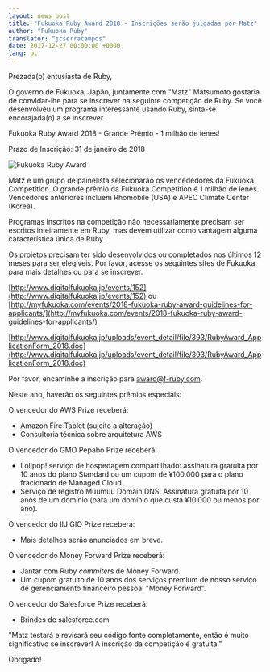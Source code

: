 ```yaml
---
layout: news_post
title: "Fukuoka Ruby Award 2018 - Inscrições serão julgadas por Matz"
author: "Fukuoka Ruby"
translator: "jcserracampos"
date: 2017-12-27 00:00:00 +0000
lang: pt
---
```


Prezada(o) entusiasta de Ruby,

O governo de Fukuoka, Japão, juntamente com "Matz" Matsumoto gostaria
de convidar-lhe para se inscrever na seguinte competição de Ruby. Se você desenvolveu
um programa interessante usando Ruby, sinta-se encorajada(o) a se inscrever.

Fukuoka Ruby Award 2018 - Grande Prêmio - 1 milhão de ienes!

Prazo de Inscrição: 31 de janeiro de 2018

![Fukuoka Ruby Award](https://www.digitalfukuoka.jp/javascripts/kcfinder/upload/images/fukuokarubyaward2017.png)

Matz e um grupo de painelista selecionarão os vencededores da
Fukuoka Competition. O grande prêmio da Fukuoka Competition
é 1 milhão de ienes. Vencedores anteriores incluem Rhomobile (USA)
e APEC Climate Center (Korea).


Programas inscritos na competição não necessariamente precisam ser escritos inteiramente
em Ruby, mas devem utilizar como vantagem alguma característica única de Ruby.

Os projetos precisam ter sido desenvolvidos ou completados nos últimos 12 meses
para ser elegíveis. Por favor, acesse os seguintes sites de Fukuoka para mais
detalhes ou para se inscrever.

[http://www.digitalfukuoka.jp/events/152](http://www.digitalfukuoka.jp/events/152)
ou
[http://myfukuoka.com/events/2018-fukuoka-ruby-award-guidelines-for-applicants/](http://myfukuoka.com/events/2018-fukuoka-ruby-award-guidelines-for-applicants/)

[http://www.digitalfukuoka.jp/uploads/event_detail/file/393/RubyAward_ApplicationForm_2018.doc](http://www.digitalfukuoka.jp/uploads/event_detail/file/393/RubyAward_ApplicationForm_2018.doc)

Por favor, encaminhe a inscrição para award@f-ruby.com.

Neste ano, haverão os seguintes prêmios especiais:

O vencedor do AWS Prize receberá:

* Amazon Fire Tablet (sujeito a alteração)
* Consultoria técnica sobre arquitetura AWS

O vencedor do GMO Pepabo Prize receberá:

* Lolipop! serviço de hospedagem compartilhado: assinatura gratuita por 10 anos do plano
  Standard ou um cupom de ¥100.000 para o plano fracionado de Managed Cloud.
* Serviço de registro Muumuu Domain DNS: Assinatura gratuita por 10 anos de um
  domínio (para um domínio que custa ¥10.000 ou menos por ano).

O vencedor do IIJ GIO Prize receberá:

* Mais detalhes serão anunciados em breve.

O vencedor do Money Forward Prize receberá:

* Jantar com Ruby _commiters_ de Money Forward.
* Um cupom gratuito de 10 anos dos serviços premium de nosso serviço
  de gerenciamento financeiro pessoal "Money Forward".

O vencedor do Salesforce Prize receberá:

* Brindes de salesforce.com

"Matz testará e revisará seu código fonte completamente,
então é muito significativo se inscrever! A inscrição da competição é gratuita."

Obrigado!

